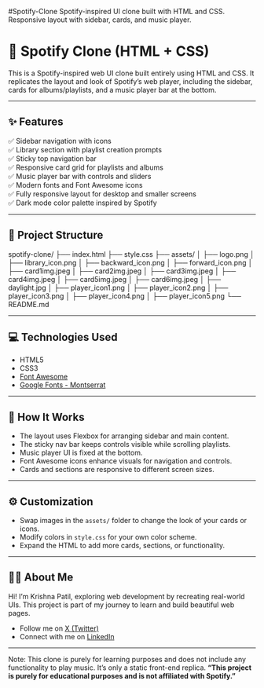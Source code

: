 #Spotify-Clone
Spotify-inspired UI clone built with HTML and CSS. Responsive layout with sidebar, cards, and music player.

# 🎵 Spotify Clone (HTML + CSS)

This is a Spotify-inspired web UI clone built entirely using HTML and CSS. It replicates the layout and look of Spotify’s web player, including the sidebar, cards for albums/playlists, and a music player bar at the bottom.

---

## ✨ Features

✅ Sidebar navigation with icons  
✅ Library section with playlist creation prompts  
✅ Sticky top navigation bar  
✅ Responsive card grid for playlists and albums  
✅ Music player bar with controls and sliders  
✅ Modern fonts and Font Awesome icons  
✅ Fully responsive layout for desktop and smaller screens  
✅ Dark mode color palette inspired by Spotify

---

## 📁 Project Structure
spotify-clone/
├── index.html
├── style.css
├── assets/
│ ├── logo.png
│ ├── library_icon.png
│ ├── backward_icon.png
│ ├── forward_icon.png
│ ├── card1img.jpeg
│ ├── card2img.jpeg
│ ├── card3img.jpeg
│ ├── card4img.jpeg
│ ├── card5img.jpeg
│ ├── card6img.jpeg
│ ├── daylight.jpg
│ ├── player_icon1.png
│ ├── player_icon2.png
│ ├── player_icon3.png
│ ├── player_icon4.png
│ ├── player_icon5.png
└── README.md


---

## 💻 Technologies Used

- HTML5
- CSS3
- [Font Awesome](https://fontawesome.com/)
- [Google Fonts - Montserrat](https://fonts.google.com/specimen/Montserrat)
---


## 🎯 How It Works

- The layout uses Flexbox for arranging sidebar and main content.
- The sticky nav bar keeps controls visible while scrolling playlists.
- Music player UI is fixed at the bottom.
- Font Awesome icons enhance visuals for navigation and controls.
- Cards and sections are responsive to different screen sizes.

---

## ⚙️ Customization

- Swap images in the `assets/` folder to change the look of your cards or icons.
- Modify colors in `style.css` for your own color scheme.
- Expand the HTML to add more cards, sections, or functionality.

---

## 🙋‍♂️ About Me

Hi! I’m Krishna Patil, exploring web development by recreating real-world UIs. This project is part of my journey to learn and build beautiful web pages.

- Follow me on [X (Twitter)](https://x.com/krishh_nub)
- Connect with me on [LinkedIn](https://www.linkedin.com/in/krishna-patil-0495572b1/)

---


Note: This clone is purely for learning purposes and does not include any functionality to play music. It’s only a static front-end replica.
**“This project is purely for educational purposes and is not affiliated with Spotify.”**


